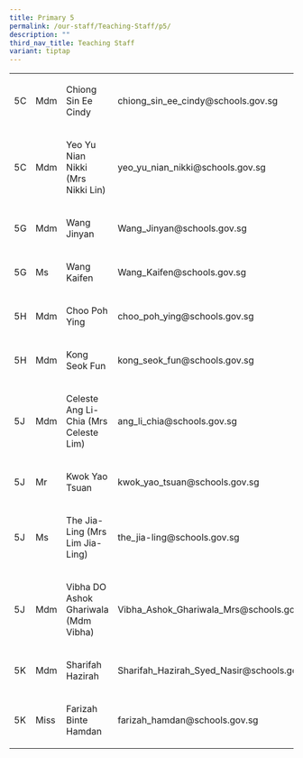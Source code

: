```yaml
---
title: Primary 5
permalink: /our-staff/Teaching-Staff/p5/
description: ""
third_nav_title: Teaching Staff
variant: tiptap
---
```

<p></p>
<table style="minWidth: 100px">
<colgroup>
<col>
<col>
<col>
<col>
</colgroup>
<tbody>
<tr>
<td rowspan="1" colspan="1">
<p>5C</p>
</td>
<td rowspan="1" colspan="1">
<p>Mdm</p>
</td>
<td rowspan="1" colspan="1">
<p>Chiong Sin Ee Cindy</p>
</td>
<td rowspan="1" colspan="1">
<p><a rel="noopener noreferrer nofollow" target="_blank">chiong_sin_ee_cindy@schools.gov.sg</a>
</p>
</td>
</tr>
<tr>
<td rowspan="1" colspan="1">
<p>5C</p>
</td>
<td rowspan="1" colspan="1">
<p>Mdm</p>
</td>
<td rowspan="1" colspan="1">
<p>Yeo Yu Nian Nikki (Mrs Nikki Lin)</p>
</td>
<td rowspan="1" colspan="1">
<p><a rel="noopener noreferrer nofollow" target="_blank">yeo_yu_nian_nikki@schools.gov.sg</a>
</p>
</td>
</tr>
<tr>
<td rowspan="1" colspan="1">
<p>5G</p>
</td>
<td rowspan="1" colspan="1">
<p>Mdm</p>
</td>
<td rowspan="1" colspan="1">
<p>Wang Jinyan</p>
</td>
<td rowspan="1" colspan="1">
<p><a rel="noopener noreferrer nofollow" target="_blank">Wang_Jinyan@schools.gov.sg</a>
</p>
</td>
</tr>
<tr>
<td rowspan="1" colspan="1">
<p>5G</p>
</td>
<td rowspan="1" colspan="1">
<p>Ms&nbsp;</p>
</td>
<td rowspan="1" colspan="1">
<p>Wang Kaifen</p>
</td>
<td rowspan="1" colspan="1">
<p><a rel="noopener noreferrer nofollow" target="_blank">Wang_Kaifen@schools.gov.sg</a>
</p>
</td>
</tr>
<tr>
<td rowspan="1" colspan="1">
<p>5H</p>
</td>
<td rowspan="1" colspan="1">
<p>Mdm</p>
</td>
<td rowspan="1" colspan="1">
<p>Choo Poh Ying</p>
</td>
<td rowspan="1" colspan="1">
<p><a rel="noopener noreferrer nofollow" target="_blank">choo_poh_ying@schools.gov.sg</a>
</p>
</td>
</tr>
<tr>
<td rowspan="1" colspan="1">
<p>5H</p>
</td>
<td rowspan="1" colspan="1">
<p>Mdm</p>
</td>
<td rowspan="1" colspan="1">
<p>Kong Seok Fun</p>
</td>
<td rowspan="1" colspan="1">
<p><a rel="noopener noreferrer nofollow" target="_blank">kong_seok_fun@schools.gov.sg</a>
</p>
</td>
</tr>
<tr>
<td rowspan="1" colspan="1">
<p>5J</p>
</td>
<td rowspan="1" colspan="1">
<p>Mdm</p>
</td>
<td rowspan="1" colspan="1">
<p>Celeste Ang Li-Chia (Mrs Celeste Lim)</p>
</td>
<td rowspan="1" colspan="1">
<p><a rel="noopener noreferrer nofollow" target="_blank">ang_li_chia@schools.gov.sg</a>
</p>
</td>
</tr>
<tr>
<td rowspan="1" colspan="1">
<p>5J</p>
</td>
<td rowspan="1" colspan="1">
<p>Mr</p>
</td>
<td rowspan="1" colspan="1">
<p>Kwok Yao Tsuan</p>
</td>
<td rowspan="1" colspan="1">
<p><a rel="noopener noreferrer nofollow" target="_blank">kwok_yao_tsuan@schools.gov.sg</a>
</p>
</td>
</tr>
<tr>
<td rowspan="1" colspan="1">
<p>5J</p>
</td>
<td rowspan="1" colspan="1">
<p>Ms</p>
</td>
<td rowspan="1" colspan="1">
<p>The Jia-Ling (Mrs Lim Jia-Ling)</p>
</td>
<td rowspan="1" colspan="1">
<p><a rel="noopener noreferrer nofollow" target="_blank">the_jia-ling@schools.gov.sg</a>
</p>
</td>
</tr>
<tr>
<td rowspan="1" colspan="1">
<p>5J</p>
</td>
<td rowspan="1" colspan="1">
<p>Mdm</p>
</td>
<td rowspan="1" colspan="1">
<p>Vibha DO Ashok Ghariwala (Mdm Vibha)</p>
</td>
<td rowspan="1" colspan="1">
<p><a rel="noopener noreferrer nofollow" target="_blank">Vibha_Ashok_Ghariwala_Mrs@schools.gov.sg</a>
</p>
</td>
</tr>
<tr>
<td rowspan="1" colspan="1">
<p>5K</p>
</td>
<td rowspan="1" colspan="1">
<p>Mdm</p>
</td>
<td rowspan="1" colspan="1">
<p>Sharifah Hazirah</p>
</td>
<td rowspan="1" colspan="1">
<p><a rel="noopener noreferrer nofollow" target="_blank">Sharifah_Hazirah_Syed_Nasir@schools.gov.sg</a>
</p>
</td>
</tr>
<tr>
<td rowspan="1" colspan="1">
<p>5K</p>
</td>
<td rowspan="1" colspan="1">
<p>Miss</p>
</td>
<td rowspan="1" colspan="1">
<p>Farizah Binte Hamdan</p>
</td>
<td rowspan="1" colspan="1">
<p><a rel="noopener noreferrer nofollow" target="_blank">farizah_hamdan@schools.gov.sg</a>
</p>
</td>
</tr>
</tbody>
</table>
<p></p>